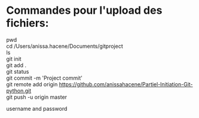 
# Commandes pour l'upload des fichiers:
pwd <br/>
cd /Users/anissa.hacene/Documents/gitproject <br/>
ls <br/>
git init <br/>
git add . <br/>
git status <br/>
git commit -m 'Project commit' <br/>
git remote add origin https://github.com/anissahacene/Partiel-Initiation-Git-python.git <br/>
git push -u origin master <br/>

username and password 

